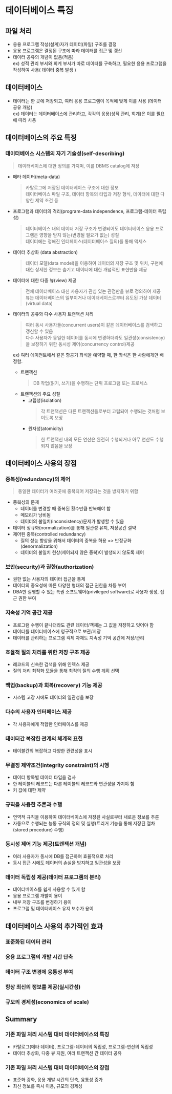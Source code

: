 # 데이터베이스 특징
## 파일 처리
- 응용 프로그램 작성(설계)자가 데이터(파일) 구조를 결정
- 응용 프로그램은 결정된 구조에 따라 데이터를 접근 및 갱신
- 데이터 공유의 개념이 없음(적음)<br>
ex) 성적 관리 부서와 회계 부서가 따로 데이터를 구축하고, 필요한 응용 프로그램을 작성하여 사용( 데이터 중복 발생 )
## 데이터베이스
- 데이터는 한 곳에 저장되고, 여러 응용 프로그램이 목적에 맞게 이를 사용 (데이터 공유 개념)<br>
ex) 데이터는 데이터베이스에 관리하고, 각각의 응용(성적 관리, 회계)은 이를 필요에 따라 사용
## 데이터베이스의 주요 특징
### 데이터베이스 시스템의 자기 기술성(self-describing)
> 데이터베이스에 대한 정의를 가지며, 이를 DBMS catalog에 저장
- 메타 데이터(meta-data)
  > 카탈로그에 저장된 데이터베이스 구조에 대한 정보<br>
  > 데이터베이스 파일 구조, 데이터 항목의 타입과 저장 형식, 데이터에 대한 다양한 제약 조건 등
- 프로그램과 데이터의 격리(program-data independence, 프로그램-데이터 독립성)
  > 데이터베이스 내의 데이터 저장 구조가 변경되어도 데이터베이스 응용 프로그램은 영향을 받지 않는(변경될 필요가 없는) 성질<br>
  > 데이터에는 정해진 인터페이스(데이터베이스 질의)를 통해 액세스
- 데이터 추상화 (data abstraction)
  > 데이터 모델(data model)을 이용하여 데이터의 저장 구조 및 위치, 구현에 대한 상세한 정보는 숨기고 데이터에 대한 개념적인 표현만을 제공
- 데이터에 대한 다중 뷰(view) 제공
  > 전체 데이터베이스 대신 사용자가 관심 있는 관점만을 뷰로 정의하여 제공<br>
  > 뷰는 데이터베이스의 일부이거나 데이터베이스로부터 유도된 가상 데이터(virtual data)
- 데이터의 공유와 다수 사용자 트랜잭션 처리
  > 여러 동시 사용자들(concurrent users)이 같은 데이터베이스를 검색하고 갱신할 수 있음<br>
  > 다수 사용자가 동일한 데이터를 동시에 변경하더라도 일관성(consistency)을 보장하기 위한 동시성 제어(concurrency control)제공<br>
  
  ex) 여러 에이전트에서 같은 항공기 좌석을 예약할 때, 한 좌석은 한 사람에게만 배정함.
  - 트랜잭션
    > DB 작업(읽기, 쓰기)을 수행하는 단위 프로그램 또는 프로세스
  - 트랜잭션의 주요 성질
    - 고립성(isolation)
      > 각 트랜잭션은 다른 트랜잭션들로부터 고립되어 수행되는 것처럼 보이도록 보장
    - 원자성(atomicity)
      > 한 트랜잭션 내의 모든 연산은 완전히 수행되거나 아무 연산도 수행되지 않음을 보장
## 데이터베이스 사용의 장점
### 중복성(redundancy)의 제어
> 동일한 데이터가 여러곳에 중복되어 저장되는 것을 방지하기 위함
- 중복성의 문제
  - 데이터를 변경할 때 중복된 횟수만큼 반복해야 함
  - 메모리가 낭비됨
  - 데이터의 불일치(inconsistency)문제가 발생할 수 있음
- 데이터 정규화(normalization)를 통해 일관성 유지, 저장공간 절약
- 제어된 중복(controlled redundancy)
  - 질의 성능 향상을 위해서 데이터의 중복을 허용 => 반정규화(denormalization)
  - 데이터의 불일치 현상(제어되지 않은 중복)이 발생되지 않도록 제어
### 보안(security)과 권한(authorization)
- 권한 없는 사용자의 데이터 접근을 통제
- 데이터의 중요성에 따른 다양한 형태의 접근 권한을 차등 부여
- DBA만 실행할 수 있는 특권 소프트웨어(privileged software)로 사용자 생성, 접근 권한 부여
### 지속성 기억 공간 제공
- 프로그램 수행이 끝나더라도 관련 데이터/객체는 그 값을 저장하고 잇어야 함
- 데이터를 데이터베이스에 영구적으로 보관/저장
- 데이터를 관리하는 프로그램 객체 자체도 지속성 기억 공간에 저장/관리
### 효율적 질의 처리를 위한 저장 구조 제공
- 레코드의 신속한 검색을 위해 인덱스 제공
- 질의 처리 최적화 모듈을 통해 최적의 질의 수행 계획 선택
### 백업(backup)과 회복(recovery) 기능 제공
- 시스템 고장 시에도 데이터의 일관성을 보장
### 다수의 사용자 인터페이스 제공
- 각 사용자에게 적합한 인터페이스를 제공
### 데이터간 복잡한 관계의 체계적 표현
- 테이블간의 복잡하고 다양한 관련성을 표시
### 무결정 제약조건(integrity constraint)의 시행
- 데이터 항목별 데이터 타입을 검사
- 한 테이블의 레코드는 다른 테이블의 레코드와 연관성을 가져야 함
- 키 값에 대한 제약
### 규칙을 사용한 추론과 수행
- 연역적 규칙을 이용하여 데이터베이스에 저장된 사실로부터 새로운 정보를 추론
- 자동으로 수행되는 능동 규칙의 정의 및 실행(트리거 기능을 통해 저장된 절차(stored procedure) 수행)
### 동시성 제어 기능 제공(트랜잭션 개념)
- 여러 사용자가 동시에 DB를 접근하여 효율적으로 처리
- 동시 접근 시에도 데이터의 손실을 방지하고 일관성을 보장
### 데이터 독립성 제공(데이터 프로그램의 분리)
- 데이터베이스를 쉽게 사용할 수 있게 함
- 응용 프로그램 개발이 용이
- 내부 저장 구조를 변경하기 용이
- 프로그램 및 데이터베이스 유지 보수가 용이
## 데이터베이스 사용의 추가적인 효과
### 표준화된 데이터 관리
### 응용 프로그램의 개발 시간 단축
### 데이터 구조 변경에 융통성 부여
### 항상 최신의 정보를 제공(실시간성)
### 규모의 경제성(economics of scale)
## Summary
### 기존 파일 처리 시스템 대비 데이터베이스의 특징
- 카탈로그(메타 데이터), 프로그램-데이터의 독립성, 프로그램-연산의 독립성
- 데이터 추상화, 다중 뷰 지원, 여러 트랜잭션 간 데이터 공유
### 기존 파일 처리 시스템 대비 데이터베이스의 장점
- 표준화 강화, 응용 개발 시간의 단축, 융통성 증가
- 최신 정보를 즉시 이용, 규모의 경제성
